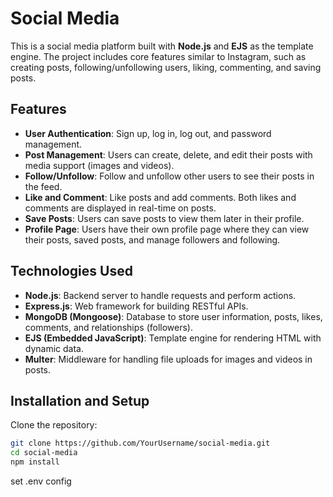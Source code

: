 # Social Media 

This is a social media platform built with **Node.js** and **EJS** as the template engine. The project includes core features similar to Instagram, such as creating posts, following/unfollowing users, liking, commenting, and saving posts.

## Features

- **User Authentication**: Sign up, log in, log out, and password management.
- **Post Management**: Users can create, delete, and edit their posts with media support (images and videos).
- **Follow/Unfollow**: Follow and unfollow other users to see their posts in the feed.
- **Like and Comment**: Like posts and add comments. Both likes and comments are displayed in real-time on posts.
- **Save Posts**: Users can save posts to view them later in their profile.
- **Profile Page**: Users have their own profile page where they can view their posts, saved posts, and manage followers and following.
  
## Technologies Used

- **Node.js**: Backend server to handle requests and perform actions.
- **Express.js**: Web framework for building RESTful APIs.
- **MongoDB (Mongoose)**: Database to store user information, posts, likes, comments, and relationships (followers).
- **EJS (Embedded JavaScript)**: Template engine for rendering HTML with dynamic data.
- **Multer**: Middleware for handling file uploads for images and videos in posts.
  
## Installation and Setup

 Clone the repository:
   ```bash
   git clone https://github.com/YourUsername/social-media.git
   cd social-media
   npm install
   ```
   set .env config
   
